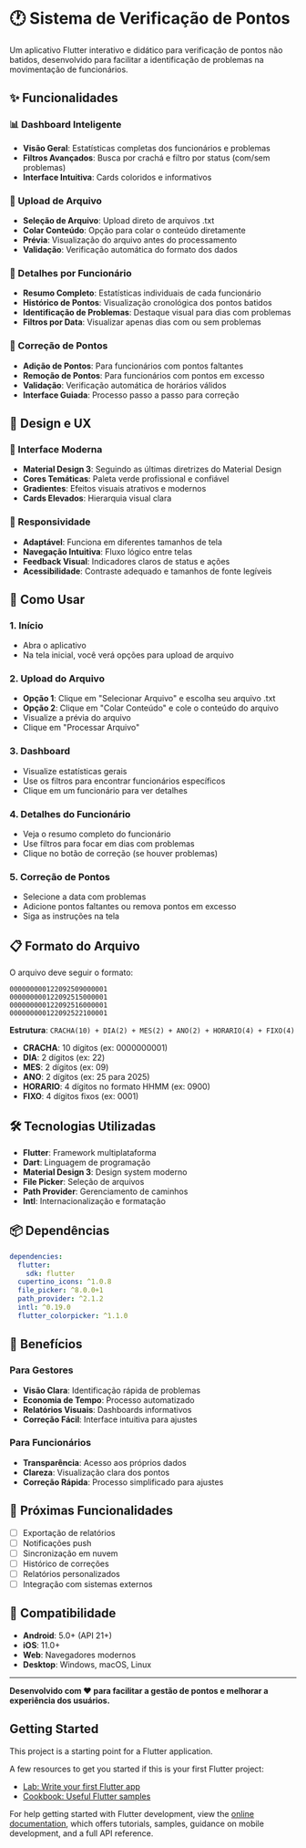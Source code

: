 # 🕐 Sistema de Verificação de Pontos

Um aplicativo Flutter interativo e didático para verificação de pontos não batidos, desenvolvido para facilitar a identificação de problemas na movimentação de funcionários.

## ✨ Funcionalidades

### 📊 Dashboard Inteligente
- **Visão Geral**: Estatísticas completas dos funcionários e problemas
- **Filtros Avançados**: Busca por crachá e filtro por status (com/sem problemas)
- **Interface Intuitiva**: Cards coloridos e informativos

### 📁 Upload de Arquivo
- **Seleção de Arquivo**: Upload direto de arquivos .txt
- **Colar Conteúdo**: Opção para colar o conteúdo diretamente
- **Prévia**: Visualização do arquivo antes do processamento
- **Validação**: Verificação automática do formato dos dados

### 👤 Detalhes por Funcionário
- **Resumo Completo**: Estatísticas individuais de cada funcionário
- **Histórico de Pontos**: Visualização cronológica dos pontos batidos
- **Identificação de Problemas**: Destaque visual para dias com problemas
- **Filtros por Data**: Visualizar apenas dias com ou sem problemas

### 🔧 Correção de Pontos
- **Adição de Pontos**: Para funcionários com pontos faltantes
- **Remoção de Pontos**: Para funcionários com pontos em excesso
- **Validação**: Verificação automática de horários válidos
- **Interface Guiada**: Processo passo a passo para correção

## 🎨 Design e UX

### 🎯 Interface Moderna
- **Material Design 3**: Seguindo as últimas diretrizes do Material Design
- **Cores Temáticas**: Paleta verde profissional e confiável
- **Gradientes**: Efeitos visuais atrativos e modernos
- **Cards Elevados**: Hierarquia visual clara

### 📱 Responsividade
- **Adaptável**: Funciona em diferentes tamanhos de tela
- **Navegação Intuitiva**: Fluxo lógico entre telas
- **Feedback Visual**: Indicadores claros de status e ações
- **Acessibilidade**: Contraste adequado e tamanhos de fonte legíveis

## 🚀 Como Usar

### 1. **Início**
- Abra o aplicativo
- Na tela inicial, você verá opções para upload de arquivo

### 2. **Upload do Arquivo**
- **Opção 1**: Clique em "Selecionar Arquivo" e escolha seu arquivo .txt
- **Opção 2**: Clique em "Colar Conteúdo" e cole o conteúdo do arquivo
- Visualize a prévia do arquivo
- Clique em "Processar Arquivo"

### 3. **Dashboard**
- Visualize estatísticas gerais
- Use os filtros para encontrar funcionários específicos
- Clique em um funcionário para ver detalhes

### 4. **Detalhes do Funcionário**
- Veja o resumo completo do funcionário
- Use filtros para focar em dias com problemas
- Clique no botão de correção (se houver problemas)

### 5. **Correção de Pontos**
- Selecione a data com problemas
- Adicione pontos faltantes ou remova pontos em excesso
- Siga as instruções na tela

## 📋 Formato do Arquivo

O arquivo deve seguir o formato:
```
000000000122092509000001
000000000122092515000001
000000000122092516000001
000000000122092522100001
```

**Estrutura**: `CRACHA(10) + DIA(2) + MES(2) + ANO(2) + HORARIO(4) + FIXO(4)`

- **CRACHA**: 10 dígitos (ex: 0000000001)
- **DIA**: 2 dígitos (ex: 22)
- **MES**: 2 dígitos (ex: 09)
- **ANO**: 2 dígitos (ex: 25 para 2025)
- **HORARIO**: 4 dígitos no formato HHMM (ex: 0900)
- **FIXO**: 4 dígitos fixos (ex: 0001)

## 🛠️ Tecnologias Utilizadas

- **Flutter**: Framework multiplataforma
- **Dart**: Linguagem de programação
- **Material Design 3**: Design system moderno
- **File Picker**: Seleção de arquivos
- **Path Provider**: Gerenciamento de caminhos
- **Intl**: Internacionalização e formatação

## 📦 Dependências

```yaml
dependencies:
  flutter:
    sdk: flutter
  cupertino_icons: ^1.0.8
  file_picker: ^8.0.0+1
  path_provider: ^2.1.2
  intl: ^0.19.0
  flutter_colorpicker: ^1.1.0
```

## 🎯 Benefícios

### Para Gestores
- **Visão Clara**: Identificação rápida de problemas
- **Economia de Tempo**: Processo automatizado
- **Relatórios Visuais**: Dashboards informativos
- **Correção Fácil**: Interface intuitiva para ajustes

### Para Funcionários
- **Transparência**: Acesso aos próprios dados
- **Clareza**: Visualização clara dos pontos
- **Correção Rápida**: Processo simplificado para ajustes

## 🔮 Próximas Funcionalidades

- [ ] Exportação de relatórios
- [ ] Notificações push
- [ ] Sincronização em nuvem
- [ ] Histórico de correções
- [ ] Relatórios personalizados
- [ ] Integração com sistemas externos

## 📱 Compatibilidade

- **Android**: 5.0+ (API 21+)
- **iOS**: 11.0+
- **Web**: Navegadores modernos
- **Desktop**: Windows, macOS, Linux

---

**Desenvolvido com ❤️ para facilitar a gestão de pontos e melhorar a experiência dos usuários.**

## Getting Started

This project is a starting point for a Flutter application.

A few resources to get you started if this is your first Flutter project:

- [Lab: Write your first Flutter app](https://docs.flutter.dev/get-started/codelab)
- [Cookbook: Useful Flutter samples](https://docs.flutter.dev/cookbook)

For help getting started with Flutter development, view the
[online documentation](https://docs.flutter.dev/), which offers tutorials,
samples, guidance on mobile development, and a full API reference.
